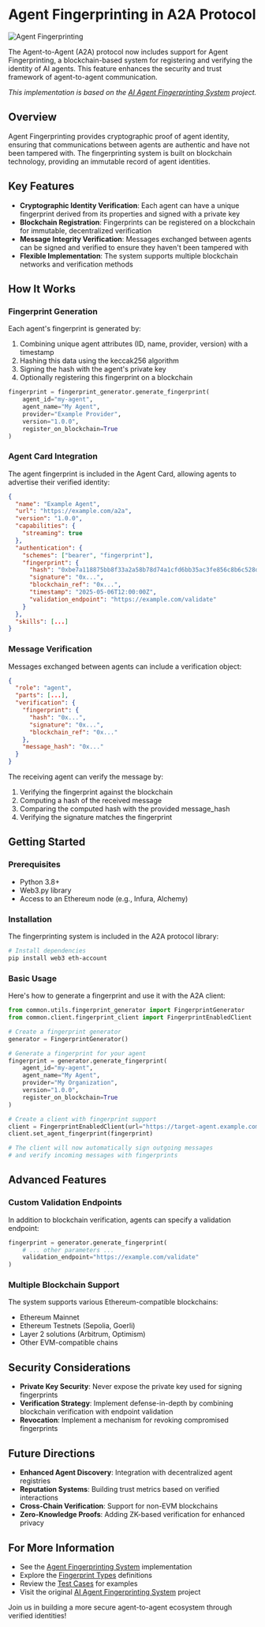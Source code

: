# Agent Fingerprinting in A2A Protocol

![Agent Fingerprinting](/assets/a2a-logo.png)

The Agent-to-Agent (A2A) protocol now includes support for Agent Fingerprinting, a blockchain-based system for registering and verifying the identity of AI agents. This feature enhances the security and trust framework of agent-to-agent communication.

*This implementation is based on the [AI Agent Fingerprinting System](https://github.com/dfdumaresq/Fingerprint) project.*

## Overview

Agent Fingerprinting provides cryptographic proof of agent identity, ensuring that communications between agents are authentic and have not been tampered with. The fingerprinting system is built on blockchain technology, providing an immutable record of agent identities.

## Key Features

- **Cryptographic Identity Verification**: Each agent can have a unique fingerprint derived from its properties and signed with a private key
- **Blockchain Registration**: Fingerprints can be registered on a blockchain for immutable, decentralized verification
- **Message Integrity Verification**: Messages exchanged between agents can be signed and verified to ensure they haven't been tampered with
- **Flexible Implementation**: The system supports multiple blockchain networks and verification methods

## How It Works

### Fingerprint Generation

Each agent's fingerprint is generated by:

1. Combining unique agent attributes (ID, name, provider, version) with a timestamp
2. Hashing this data using the keccak256 algorithm
3. Signing the hash with the agent's private key
4. Optionally registering this fingerprint on a blockchain

```python
fingerprint = fingerprint_generator.generate_fingerprint(
    agent_id="my-agent", 
    agent_name="My Agent",
    provider="Example Provider",
    version="1.0.0",
    register_on_blockchain=True
)
```

### Agent Card Integration

The agent fingerprint is included in the Agent Card, allowing agents to advertise their verified identity:

```json
{
  "name": "Example Agent",
  "url": "https://example.com/a2a",
  "version": "1.0.0",
  "capabilities": {
    "streaming": true
  },
  "authentication": {
    "schemes": ["bearer", "fingerprint"],
    "fingerprint": {
      "hash": "0xbe7a118875bb8f33a2a58b78d74a1cfd6bb35ac3fe856c8b6c528daf4c1e888d",
      "signature": "0x...",
      "blockchain_ref": "0x...",
      "timestamp": "2025-05-06T12:00:00Z",
      "validation_endpoint": "https://example.com/validate"
    }
  },
  "skills": [...]
}
```

### Message Verification

Messages exchanged between agents can include a verification object:

```json
{
  "role": "agent",
  "parts": [...],
  "verification": {
    "fingerprint": {
      "hash": "0x...",
      "signature": "0x...",
      "blockchain_ref": "0x..."
    },
    "message_hash": "0x..."
  }
}
```

The receiving agent can verify the message by:

1. Verifying the fingerprint against the blockchain
2. Computing a hash of the received message
3. Comparing the computed hash with the provided message_hash
4. Verifying the signature matches the fingerprint

## Getting Started

### Prerequisites

- Python 3.8+
- Web3.py library
- Access to an Ethereum node (e.g., Infura, Alchemy)

### Installation

The fingerprinting system is included in the A2A protocol library:

```bash
# Install dependencies
pip install web3 eth-account
```

### Basic Usage

Here's how to generate a fingerprint and use it with the A2A client:

```python
from common.utils.fingerprint_generator import FingerprintGenerator
from common.client.fingerprint_client import FingerprintEnabledClient

# Create a fingerprint generator
generator = FingerprintGenerator()

# Generate a fingerprint for your agent
fingerprint = generator.generate_fingerprint(
    agent_id="my-agent",
    agent_name="My Agent",
    provider="My Organization",
    version="1.0.0",
    register_on_blockchain=True
)

# Create a client with fingerprint support
client = FingerprintEnabledClient(url="https://target-agent.example.com/a2a")
client.set_agent_fingerprint(fingerprint)

# The client will now automatically sign outgoing messages
# and verify incoming messages with fingerprints
```

## Advanced Features

### Custom Validation Endpoints

In addition to blockchain verification, agents can specify a validation endpoint:

```python
fingerprint = generator.generate_fingerprint(
    # ... other parameters ...
    validation_endpoint="https://example.com/validate"
)
```

### Multiple Blockchain Support

The system supports various Ethereum-compatible blockchains:

- Ethereum Mainnet
- Ethereum Testnets (Sepolia, Goerli)
- Layer 2 solutions (Arbitrum, Optimism)
- Other EVM-compatible chains

## Security Considerations

- **Private Key Security**: Never expose the private key used for signing fingerprints
- **Verification Strategy**: Implement defense-in-depth by combining blockchain verification with endpoint validation
- **Revocation**: Implement a mechanism for revoking compromised fingerprints

## Future Directions

- **Enhanced Agent Discovery**: Integration with decentralized agent registries
- **Reputation Systems**: Building trust metrics based on verified interactions
- **Cross-Chain Verification**: Support for non-EVM blockchains
- **Zero-Knowledge Proofs**: Adding ZK-based verification for enhanced privacy

## For More Information

- See the [Agent Fingerprinting System](/samples/python/common/utils/fingerprint_generator.py) implementation
- Explore the [Fingerprint Types](/samples/python/common/types_fingerprint.py) definitions
- Review the [Test Cases](/tests/test_fingerprint.py) for examples
- Visit the original [AI Agent Fingerprinting System](https://github.com/dfdumaresq/Fingerprint) project

Join us in building a more secure agent-to-agent ecosystem through verified identities!
